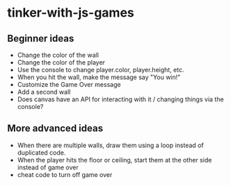 # tinker-with-js-games

## Beginner ideas
- Change the color of the wall
- Change the color of the player
- Use the console to change player.color, player.height, etc.
- When you hit the wall, make the message say "You win!"
- Customize the Game Over message
- Add a second wall
- Does canvas have an API for interacting with it / changing things via the console?

## More advanced ideas
- When there are multiple walls, draw them using a loop instead of duplicated code.
- When the player hits the floor or ceiling, start them at the other side instead of game over
- cheat code to turn off game over

